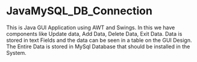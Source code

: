 # JavaMySQL_DB_Connection
This is Java GUI Application using AWT and Swings. In this we have components like Update data, Add Data, Delete Data, Exit Data. Data is stored in text Fields and the data can be seen in a table on the GUI Design. The Entire Data is stored in MySql Database that should be installed in the System.
